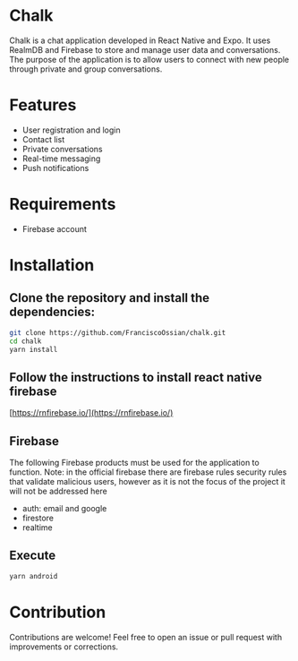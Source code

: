 # Chalk

Chalk is a chat application developed in React Native and Expo. It uses RealmDB and Firebase to store and manage user data and conversations.
The purpose of the application is to allow users to connect with new people through private and group conversations.

# Features
- User registration and login
- Contact list
- Private conversations
- Real-time messaging
- Push notifications

# Requirements
- Firebase account

# Installation

## Clone the repository and install the dependencies:

```bash
git clone https://github.com/FranciscoOssian/chalk.git
cd chalk
yarn install
```

## Follow the instructions to install react native firebase

[https://rnfirebase.io/](https://rnfirebase.io/)

## Firebase

The following Firebase products must be used for the application to function. Note: in the official firebase there are firebase rules security rules that validate malicious users, however as it is not the focus of the project it will not be addressed here

- auth: email and google
- firestore
- realtime

## Execute

```bash
yarn android
```

# Contribution

Contributions are welcome! Feel free to open an issue or pull request with improvements or corrections.
